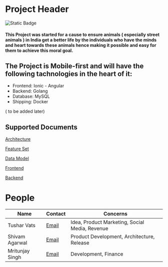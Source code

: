 # Project Header

![Static Badge](https://img.shields.io/badge/about-project-arch)


#### This Project was started for a cause to ensure animals ( especially street animals ) in India get a better life by the individuals who have the minds and heart towards these animals hence making it possible and easy for them to achieve this moral goal.

## The Project is Mobile-first and will have the following tachnologies in the heart of it:

- Frontend: Ionic - Angular
- Backend:  Golang
- Database: MySQL
- Shipping: Docker

( to be added later)

## Supported Documents

[Architecture](https://github.com/project-animal-welfare/about-project/Architecture/Architecture.png)

[Feature Set](https://github.com/project-animal-welfare/about-project/Architecture/Feature%20Set/FeatureSet.png)

[Data Model](https://github.com/project-animal-welfare/about-project/Data%20Model/data.js)

[Frontend](https://github.com/project-animal-welfare/frontend)

[Backend](https://github.com/project-animal-welfare/backend)

# People

| Name | Contact | Concerns |
--- | --- | --- |
Tushar Vats | [Email](mailto:trv83499@gmail.com)  | Idea, Product Marketing, Social Media, Revenue
Shivam Agarwal | [Email](mailto:shivamagarwal36029@gmail.com) | Product Development, Architecture, Release
Mritunjay Singh | [Email](mailto:mritunjays0907@gmail.com) | Development, Finance
